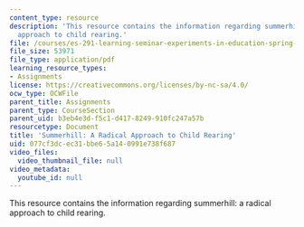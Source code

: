 ```yaml
---
content_type: resource
description: 'This resource contains the information regarding summerhill: a radical
  approach to child rearing.'
file: /courses/es-291-learning-seminar-experiments-in-education-spring-2003/077cf3dcec31bbe65a140991e738f687_MITES_291S03_9a_summerhil.pdf
file_size: 53971
file_type: application/pdf
learning_resource_types:
- Assignments
license: https://creativecommons.org/licenses/by-nc-sa/4.0/
ocw_type: OCWFile
parent_title: Assignments
parent_type: CourseSection
parent_uid: b3eb4e3d-f5c1-d417-8249-910fc247a57b
resourcetype: Document
title: 'Summerhill: A Radical Approach to Child Rearing'
uid: 077cf3dc-ec31-bbe6-5a14-0991e738f687
video_files:
  video_thumbnail_file: null
video_metadata:
  youtube_id: null
---
```

This resource contains the information regarding summerhill: a radical approach to child rearing.